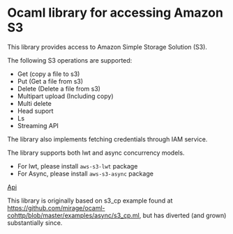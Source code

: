 # Ocaml library for accessing Amazon S3

This library provides access to Amazon Simple Storage Solution (S3).

The following S3 operations are supported:
* Get (copy a file to s3)
* Put (Get a file from s3)
* Delete (Delete a file from s3)
* Multipart upload (Including copy)
* Multi delete
* Head suport
* Ls
* Streaming API

The library also implements fetching credentials through IAM service.

The library supports both lwt and async concurrency models.
* For lwt, please install `aws-s3-lwt` package
* For Async, please install `aws-s3-async` package

[Api](https://andersfugmann.github.io/aws-s3/)

This library is originally based on s3_cp example found at
https://github.com/mirage/ocaml-cohttp/blob/master/examples/async/s3_cp.ml,
but has diverted (and grown) substantially since.
